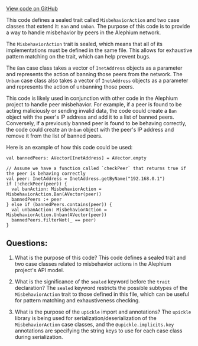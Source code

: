 [View code on GitHub](https://github.com/oxygenium/oxygenium/api/src/main/scala/org/oxygenium/api/model/MisbehaviorAction.scala)

This code defines a sealed trait called `MisbehaviorAction` and two case classes that extend it: `Ban` and `Unban`. The purpose of this code is to provide a way to handle misbehavior by peers in the Alephium network. 

The `MisbehaviorAction` trait is sealed, which means that all of its implementations must be defined in the same file. This allows for exhaustive pattern matching on the trait, which can help prevent bugs. 

The `Ban` case class takes a vector of `InetAddress` objects as a parameter and represents the action of banning those peers from the network. The `Unban` case class also takes a vector of `InetAddress` objects as a parameter and represents the action of unbanning those peers. 

This code is likely used in conjunction with other code in the Alephium project to handle peer misbehavior. For example, if a peer is found to be acting maliciously or sending invalid data, the code could create a `Ban` object with the peer's IP address and add it to a list of banned peers. Conversely, if a previously banned peer is found to be behaving correctly, the code could create an `Unban` object with the peer's IP address and remove it from the list of banned peers. 

Here is an example of how this code could be used:

```
val bannedPeers: AVector[InetAddress] = AVector.empty

// Assume we have a function called `checkPeer` that returns true if the peer is behaving correctly
val peer: InetAddress = InetAddress.getByName("192.168.0.1")
if (!checkPeer(peer)) {
  val banAction: MisbehaviorAction = MisbehaviorAction.Ban(AVector(peer))
  bannedPeers :+ peer
} else if (bannedPeers.contains(peer)) {
  val unbanAction: MisbehaviorAction = MisbehaviorAction.Unban(AVector(peer))
  bannedPeers.filterNot(_ == peer)
}
```
## Questions: 
 1. What is the purpose of this code?
   This code defines a sealed trait and two case classes related to misbehavior actions in the Alephium project's API model.

2. What is the significance of the `sealed` keyword before the `trait` declaration?
   The `sealed` keyword restricts the possible subtypes of the `MisbehaviorAction` trait to those defined in this file, which can be useful for pattern matching and exhaustiveness checking.

3. What is the purpose of the `upickle` import and annotations?
   The `upickle` library is being used for serialization/deserialization of the `MisbehaviorAction` case classes, and the `@upickle.implicits.key` annotations are specifying the string keys to use for each case class during serialization.